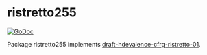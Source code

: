 # ristretto255

[![GoDoc](https://godoc.org/github.com/gtank/ristretto255?status.svg)](https://godoc.org/github.com/gtank/ristretto255)

Package ristretto255 implements [draft-hdevalence-cfrg-ristretto-01](https://tools.ietf.org/html/draft-hdevalence-cfrg-ristretto-01).
